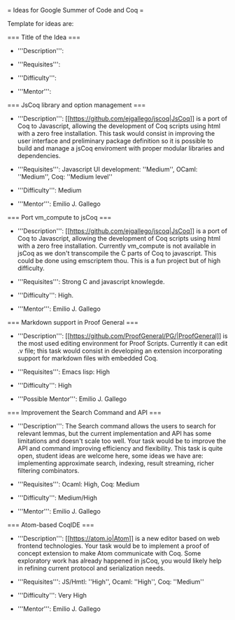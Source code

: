 = Ideas for Google Summer of Code and Coq =

Template for ideas are:

=== Title of the Idea ===

* '''Description''': 

* '''Requisites''':

* '''Difficulty''':

* '''Mentor''': 

=== JsCoq library and option management ===

* '''Description''': [[https://github.com/ejgallego/jscoq|JsCoq]] is a port of Coq to Javascript, allowing the development of Coq scripts using html with a zero free installation. This task would consist in improving the user interface and preliminary package definition so it is possible to build and manage a jsCoq enviroment with proper modular libraries and dependencies.

* '''Requisites''': Javascript UI development: ''Medium'', OCaml: ''Medium'', Coq: ''Medium level''

* '''Difficulty''': Medium

* '''Mentor''': Emilio J. Gallego

=== Port vm_compute to jsCoq ===

* '''Description''': [[https://github.com/ejgallego/jscoq|JsCoq]] is a port of Coq to Javascript, allowing the development of Coq scripts using html with a zero free installation. Currently vm_compute is not available in jsCoq as we don't transcompile the C parts of Coq to javascript. This could be done using emscriptem thou. This is a fun project but of high difficulty.

* '''Requisites''': Strong C and javascript knowlegde.

* '''Difficulty''': High.

* '''Mentor''': Emilio J. Gallego

=== Markdown support in Proof General ===

* '''Description''': [[https://github.com/ProofGeneral/PG/|ProofGeneral]] is the most used editing environment for Proof Scripts. Currently it can edit .v file; this task would consist in developing an extension incorporating support for markdown files with embedded Coq.

* '''Requisites''': Emacs lisp: High

* '''Difficulty''': High

* '''Possible Mentor''': Emilio J. Gallego


=== Improvement the Search Command and API ===

* '''Description''': The Search command allows the users to search for relevant lemmas, but the current implementation and API has some limitations and doesn't scale too well. Your task would be to improve the API and command improving efficiency and flexibility. This task is quite open, student ideas are welcome here, some ideas we have are: implementing approximate search, indexing, result streaming, richer filtering combinators.

* '''Requisites''': Ocaml: High, Coq: Medium

* '''Difficulty''': Medium/High

* '''Mentor''': Emilio J. Gallego


=== Atom-based CoqIDE ===

* '''Description''': [[https://atom.io|Atom]] is a new editor based on web frontend technologies. Your task would be to implement a proof of concept extension to make Atom communicate with Coq. Some exploratory work has already happened in jsCoq, you would likely help in refining current protocol and serialization needs.

* '''Requisites''': JS/Hmtl: ''High'', Ocaml: ''High'', Coq: ''Medium''

* '''Difficulty''': Very High

* '''Mentor''': Emilio J. Gallego 
